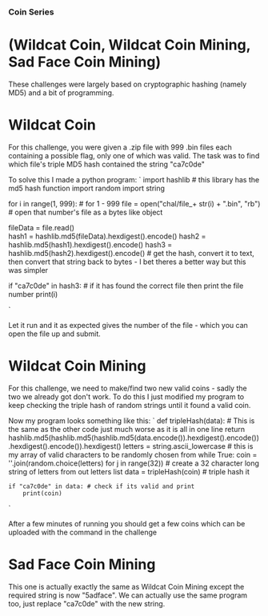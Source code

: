 ### Coin Series
# (Wildcat Coin, Wildcat Coin Mining, Sad Face Coin Mining)
These challenges were largely based on cryptographic hashing (namely MD5) and a bit of programming.

# Wildcat Coin
For this challenge, you were given a .zip file with 999 .bin files each containing a possible flag, only one of which was valid.
The task was to find which file's triple MD5 hash contained the string "ca7c0de"

To solve this I made a python program:
`
import hashlib  # this library has the md5 hash function
import random
import string

for i in range(1, 999):    # for 1 - 999
  file = open("chal/file_+ str(i) + ".bin", "rb") # open that number's file as a bytes like object
  
  fileData = file.read()     
  hash1 = hashlib.md5(fileData).hexdigest().encode()
  hash2 = hashlib.md5(hash1).hexdigest().encode()
  hash3 = hashlib.md5(hash2).hexdigest().encode() # get the hash, convert it to text, then convert that string back to bytes - I bet theres a better way but this was simpler
  
  if "ca7c0de" in hash3: # if it has found the correct file then print the file number
    print(i)

`

Let it run and it as expected gives the number of the file - which you can open the file up and submit.

# Wildcat Coin Mining
For this challenge, we need to make/find two new valid coins - sadly the two we already got don't work.
To do this I just modified my program to keep checking the triple hash of random strings until it found a valid coin.

Now my program looks something like this:
`
def tripleHash(data):  # This is the same as the other code just much worse as it is all in one line
    return hashlib.md5(hashlib.md5(hashlib.md5(data.encode()).hexdigest().encode()).hexdigest().encode()).hexdigest()
letters = string.ascii_lowercase # this is my array of valid characters to be randomly chosen from
while True:
    coin = ''.join(random.choice(letters) for j in range(32)) # create a 32 character long string of letters from out letters list
    data = tripleHash(coin) # triple hash it

    if "ca7c0de" in data: # check if its valid and print
        print(coin)
`

After a few minutes of running you should get a few coins which can be uploaded with the command in the challenge

# Sad Face Coin Mining
This one is actually exactly the same as Wildcat Coin Mining except the required string is now "5adface".
We can actually use the same program too, just replace "ca7c0de" with the new string.
